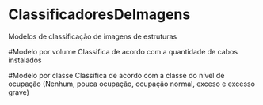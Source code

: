 # ClassificadoresDeImagens
Modelos de classificação de imagens de estruturas

#Modelo por volume
Classifica de acordo com a quantidade de cabos instalados

#Modelo por classe
Classifica de acordo com a classe do nível de ocupação (Nenhum, pouca ocupação, ocupação normal, exceso e excesso grave)
